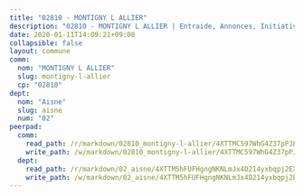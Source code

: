 ```yaml
---
title: "02810 - MONTIGNY L ALLIER"
description: "02810 - MONTIGNY L ALLIER | Entraide, Annonces, Initiatives"
date: 2020-01-11T14:09:21+09:00
collapsible: false
layout: commune
comm:
  nom: "MONTIGNY L ALLIER"
  slug: montigny-l-allier
  cp: "02810"
dept:
  nom: "Aisne"
  slug: aisne
  num: "02"
peerpad:
  comm:
    read_path: /r/markdown/02810_montigny-l-allier/4XTTMC597WhG4Z37pPJEiJq3wdHyvyRTdUUoYneAQgo5oNtBk
    write_path: /w/markdown/02810_montigny-l-allier/4XTTMC597WhG4Z37pPJEiJq3wdHyvyRTdUUoYneAQgo5oNtBk-K3TgUBE93XW2N2xfBZqmvQuuK5KjY3wGRypo7ViNQc3vm7NMwgg1ycwGn9jgF3TJq8yzxZEGG6jBRz98stQ7G9HojexSyUcuE1T7No3MtGbzQF6HV2QkBMQ5aPFNHET7EJgULNj4
  dept:
    read_path: /r/markdown/02_aisne/4XTTM5hFUFHgngNKNLmJx4D214yxbqpj2EXK5CBjZ5LZF3zAf
    write_path: /w/markdown/02_aisne/4XTTM5hFUFHgngNKNLmJx4D214yxbqpj2EXK5CBjZ5LZF3zAf-K3TgUfAP6D753WPagZBnpcFgyCUpnZXNhrQsKU6J8qon6wxmFCHD5kB3GMzCYyJmAGHN58p9qgKDhnEgSAuHEK3wjVXSJoUkHyn6Vb7T2aNZ2y6ez5BMkQCEQxoUkfyK9J3TXU3M
---
```


